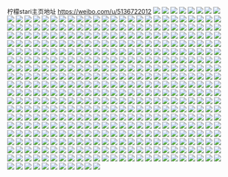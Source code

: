 柠檬stari主页地址 https://weibo.com/u/5136722012 
![](https://wx4.sinaimg.cn/mw2000/005BDa32gy1h86pvg2y46j30w71927f3.jpg) 
![](https://wx4.sinaimg.cn/mw2000/005BDa32gy1h86pvhajibj31j62y5e81.jpg) 
![](https://wx4.sinaimg.cn/mw2000/005BDa32gy1h86pvi6ilpj30wi1opnax.jpg) 
![](https://wx4.sinaimg.cn/mw2000/005BDa32gy1h861upf6bnj31wj2lf1ky.jpg) 
![](https://wx4.sinaimg.cn/mw2000/005BDa32gy1h861urcnv6j329a30ex6p.jpg) 
![](https://wx4.sinaimg.cn/mw2000/005BDa32gy1h861uioraqj32722xfx6p.jpg) 
![](https://wx4.sinaimg.cn/mw2000/005BDa32gy1h861ukk0iej32742xiqv5.jpg) 
![](https://wx4.sinaimg.cn/mw2000/005BDa32gy1h84ewoffzgj32c0340npe.jpg) 
![](https://wx4.sinaimg.cn/mw2000/005BDa32gy1h84ewdnoi2j32c035oe85.jpg) 
![](https://wx4.sinaimg.cn/mw2000/005BDa32gy1h84ewjei9ej32c035rqv9.jpg) 
![](https://wx4.sinaimg.cn/mw2000/005BDa32ly1h7xq49hhulj30tu1h548m.jpg) 
![](https://wx4.sinaimg.cn/mw2000/005BDa32ly1h7xq63037uj30wi1l9qeo.jpg) 
![](https://wx4.sinaimg.cn/mw2000/005BDa32ly1h7xq48vukuj30v51j3k4s.jpg) 
![](https://wx4.sinaimg.cn/mw2000/005BDa32ly1h7qjxru0kfj32c0340u0z.jpg) 
![](https://wx4.sinaimg.cn/mw2000/005BDa32ly1h7qjxnlut4j32c0340e84.jpg) 
![](https://wx4.sinaimg.cn/mw2000/005BDa32ly1h7qjxsh5flj30s7187anj.jpg) 
![](https://wx4.sinaimg.cn/mw2000/005BDa32ly1h7qjxvhta1j325i25ib2a.jpg) 
![](https://wx4.sinaimg.cn/mw2000/005BDa32ly1h602jsgqpvj30rv14s0xy.jpg) 
![](https://wx4.sinaimg.cn/mw2000/005BDa32ly1h602gg5sbxj327q2ychdv.jpg) 
![](https://wx4.sinaimg.cn/mw2000/005BDa32ly1h602grkk4fj32c03401ah.jpg) 
![](https://wx4.sinaimg.cn/mw2000/005BDa32ly1h602hvs9ghj31dm0zkn5s.jpg) 
![](https://wx4.sinaimg.cn/mw2000/005BDa32gy1h4o6j0h6anj30u0112qii.jpg) 
![](https://wx4.sinaimg.cn/mw2000/005BDa32gy1h4o6k5e6jfj31lf23j7wi.jpg) 
![](https://wx4.sinaimg.cn/mw2000/005BDa32gy1h4o6j1en9vj30u4146qd5.jpg) 
![](https://wx4.sinaimg.cn/mw2000/005BDa32gy1h4o6j2mnduj30u0140wvi.jpg) 
![](https://wx4.sinaimg.cn/mw2000/005BDa32ly1h4kopl10ouj30wh1ihqdu.jpg) 
![](https://wx4.sinaimg.cn/mw2000/005BDa32ly1h4kopm8bqej30wh1ligv5.jpg) 
![](https://wx4.sinaimg.cn/mw2000/005BDa32gy1h3uue0wcnsj30wh1llnmn.jpg) 
![](https://wx4.sinaimg.cn/mw2000/005BDa32gy1h3uudyot5rj30wh1l77wh.jpg) 
![](https://wx4.sinaimg.cn/mw2000/005BDa32gy1h3uue3b65jj30wh176dvb.jpg) 
![](https://wx4.sinaimg.cn/mw2000/005BDa32gy1h3uuduatgbj30wi14d169.jpg) 
![](https://wx4.sinaimg.cn/mw2000/005BDa32ly1h3pf5kidxqj30q21addoz.jpg) 
![](https://wx4.sinaimg.cn/mw2000/005BDa32ly1h3pf5orru9j30tc1fxal4.jpg) 
![](https://wx4.sinaimg.cn/mw2000/005BDa32ly1h3pf5upv0rj30wi178ang.jpg) 
![](https://wx4.sinaimg.cn/mw2000/005BDa32ly1h3pf5zwptaj30wi178k4o.jpg) 
![](https://wx4.sinaimg.cn/mw2000/005BDa32ly1h3pfnbl7l3j32c0340e83.jpg) 
![](https://wx4.sinaimg.cn/mw2000/005BDa32ly1h3pfntigivj30wi1ycauc.jpg) 
![](https://wx4.sinaimg.cn/mw2000/005BDa32ly1h3odfk5tngj30v71j57hg.jpg) 
![](https://wx4.sinaimg.cn/mw2000/005BDa32ly1h3odg3smq7j30wi1ycu0x.jpg) 
![](https://wx4.sinaimg.cn/mw2000/005BDa32ly1h3odg5p9cej30wh1kxamf.jpg) 
![](https://wx4.sinaimg.cn/mw2000/005BDa32ly1h3odfbah1jj30wi10ttg5.jpg) 
![](https://wx4.sinaimg.cn/mw2000/005BDa32ly1h3odg7k0f4j30wi1ycqew.jpg) 
![](https://wx4.sinaimg.cn/mw2000/005BDa32ly1h3odgae7faj30wh16ptk3.jpg) 
![](https://wx4.sinaimg.cn/mw2000/005BDa32ly1h35uc9g9d7j32802yo7wj.jpg) 
![](https://wx4.sinaimg.cn/mw2000/005BDa32ly1h35ucglnjlj30wh1ljk59.jpg) 
![](https://wx4.sinaimg.cn/mw2000/005BDa32ly1h35uci4wuzj30v81k57fx.jpg) 
![](https://wx4.sinaimg.cn/mw2000/005BDa32ly1h35ud65wsxj30u0140aqv.jpg) 
![](https://wx4.sinaimg.cn/mw2000/005BDa32ly1h35uddvhr3j32c0340x6r.jpg) 
![](https://wx4.sinaimg.cn/mw2000/005BDa32ly1h35ucf9fj5j31yu2yox6q.jpg) 
![](https://wx4.sinaimg.cn/mw2000/005BDa32gy1h2rxmo28fvj30wh17c120.jpg) 
![](https://wx4.sinaimg.cn/mw2000/005BDa32gy1h2rxmrxascj30wi16y48o.jpg) 
![](https://wx4.sinaimg.cn/mw2000/005BDa32gy1h2rxmy2i0xj30wh1lcqcw.jpg) 
![](https://wx4.sinaimg.cn/mw2000/005BDa32gy1h2rxn5xsefj30wi1fwn5d.jpg) 
![](https://wx4.sinaimg.cn/mw2000/005BDa32gy1h2rxmk3eu2j30wf1lrk02.jpg) 
![](https://wx4.sinaimg.cn/mw2000/005BDa32gy1h2rxnjt2x8j32c0340x6q.jpg) 
![](https://wx4.sinaimg.cn/mw2000/005BDa32gy1h1z1qly0vcj32c0340hdx.jpg) 
![](https://wx4.sinaimg.cn/mw2000/005BDa32gy1h1z1s9tlt6j327h2xzu0y.jpg) 
![](https://wx4.sinaimg.cn/mw2000/005BDa32gy1h1z1qoqbtlj32c03407wl.jpg) 
![](https://wx4.sinaimg.cn/mw2000/005BDa32gy1h1z1qqq6jmj32c0340b2c.jpg) 
![](https://wx4.sinaimg.cn/mw2000/005BDa32gy1h1z1qstepgj32c0340qv7.jpg) 
![](https://wx4.sinaimg.cn/mw2000/005BDa32gy1h1z1qisdj6j326x2zi4qr.jpg) 
![](https://wx4.sinaimg.cn/mw2000/005BDa32ly1h1ta5ve4woj32ad35snpe.jpg) 
![](https://wx4.sinaimg.cn/mw2000/005BDa32ly1h1ta5naewqj32c03994qq.jpg) 
![](https://wx4.sinaimg.cn/mw2000/005BDa32ly1h1ta62s6poj32c03404qt.jpg) 
![](https://wx4.sinaimg.cn/mw2000/005BDa32ly1h1ta689jufj32c03407wi.jpg) 
![](https://wx4.sinaimg.cn/mw2000/005BDa32ly1h1ta6a3bqkj32c0340npd.jpg) 
![](https://wx4.sinaimg.cn/mw2000/005BDa32ly1h1ta6gtcbnj32ai36n7wi.jpg) 
![](https://wx4.sinaimg.cn/mw2000/005BDa32gy1h11k72ewk1j30wh19ygtd.jpg) 
![](https://wx4.sinaimg.cn/mw2000/005BDa32gy1h11k73mvelj30wh17lh0v.jpg) 
![](https://wx4.sinaimg.cn/mw2000/005BDa32gy1h0wr0567myj32c03401kz.jpg) 
![](https://wx4.sinaimg.cn/mw2000/005BDa32gy1h0wr01xm60j32c0340kjn.jpg) 
![](https://wx4.sinaimg.cn/mw2000/005BDa32gy1h0wqzpuigcj32c03407wk.jpg) 
![](https://wx4.sinaimg.cn/mw2000/005BDa32gy1h0wqznp3h4j325r2y7npe.jpg) 
![](https://wx4.sinaimg.cn/mw2000/005BDa32gy1h0wqzzhm4pj32c03401l1.jpg) 
![](https://wx4.sinaimg.cn/mw2000/005BDa32gy1h0wqzx87szj31zh2yyhdv.jpg) 
![](https://wx4.sinaimg.cn/mw2000/005BDa32gy1h0wqzus7vnj32c03401l0.jpg) 
![](https://wx4.sinaimg.cn/mw2000/005BDa32gy1h0wr0svnd7j325a2v2npf.jpg) 
![](https://wx4.sinaimg.cn/mw2000/005BDa32gy1h0nub1kmumj30wh0hpjva.jpg) 
![](https://wx4.sinaimg.cn/mw2000/005BDa32gy1h0nuavoga9j327y2ymb2b.jpg) 
![](https://wx4.sinaimg.cn/mw2000/005BDa32gy1h0nuax8aipj32c03407wj.jpg) 
![](https://wx4.sinaimg.cn/mw2000/005BDa32gy1h0nuayxcu3j32c0340b2a.jpg) 
![](https://wx4.sinaimg.cn/mw2000/005BDa32gy1h0gmvovfr9j31sc2ds1ky.jpg) 
![](https://wx4.sinaimg.cn/mw2000/005BDa32gy1h0gmvsx68uj31xp2c04qq.jpg) 
![](https://wx4.sinaimg.cn/mw2000/005BDa32gy1h0gmwcorsjj32c0340u0y.jpg) 
![](https://wx4.sinaimg.cn/mw2000/005BDa32gy1h0fft52trsj32c0340u0z.jpg) 
![](https://wx4.sinaimg.cn/mw2000/005BDa32gy1h0fft8zzjvj32c0340kjp.jpg) 
![](https://wx4.sinaimg.cn/mw2000/005BDa32gy1h0fftbn13gj322k2re4qs.jpg) 
![](https://wx4.sinaimg.cn/mw2000/005BDa32ly1h09f5txa2pj31j62ps4qq.jpg) 
![](https://wx4.sinaimg.cn/mw2000/005BDa32ly1h09f5q1pbrj32c0340u0x.jpg) 
![](https://wx4.sinaimg.cn/mw2000/005BDa32ly1h09f5mr8muj31wy2ey7wi.jpg) 
![](https://wx4.sinaimg.cn/mw2000/005BDa32ly1h09f5rrwpoj32c0340u0x.jpg) 
![](https://wx4.sinaimg.cn/mw2000/005BDa32gy1gzugm6i8rbj32ax340b2a.jpg) 
![](https://wx4.sinaimg.cn/mw2000/005BDa32gy1gzugm8x3aaj32c0340kjn.jpg) 
![](https://wx4.sinaimg.cn/mw2000/005BDa32gy1gzugman5afj32c0340hdu.jpg) 
![](https://wx4.sinaimg.cn/mw2000/005BDa32gy1gzr2kcxe52j31j62ps1ky.jpg) 
![](https://wx4.sinaimg.cn/mw2000/005BDa32gy1gzr2l6w1xij31j623nnk3.jpg) 
![](https://wx4.sinaimg.cn/mw2000/005BDa32gy1gzr2k8y1i5j31hk2pob29.jpg) 
![](https://wx4.sinaimg.cn/mw2000/005BDa32gy1gzr2k8724zj30v41kr4cw.jpg) 
![](https://wx4.sinaimg.cn/mw2000/005BDa32gy1gzr2kallkwj30wi1l8qkn.jpg) 
![](https://wx4.sinaimg.cn/mw2000/005BDa32gy1gzr2kbulpqj30wi1yctpz.jpg) 
![](https://wx4.sinaimg.cn/mw2000/005BDa32gy1gzgj0f3a77j32c0340x6p.jpg) 
![](https://wx4.sinaimg.cn/mw2000/005BDa32gy1gzgj0j8vkhj32c0340kjm.jpg) 
![](https://wx4.sinaimg.cn/mw2000/005BDa32gy1gzgj0csg73j30wi1l4tje.jpg) 
![](https://wx4.sinaimg.cn/mw2000/005BDa32gy1gzgj0k3hefj30wi1l8dqm.jpg) 
![](https://wx4.sinaimg.cn/mw2000/005BDa32gy1gzgj0mlloxj32c02tub2a.jpg) 
![](https://wx4.sinaimg.cn/mw2000/005BDa32gy1gzgj0o7cn5j31hu2ps7wh.jpg) 
![](https://wx4.sinaimg.cn/mw2000/005BDa32gy1gzgj0r3stcj32c03404qq.jpg) 
![](https://wx4.sinaimg.cn/mw2000/005BDa32gy1gzgj35lz3ej32802yo7wi.jpg) 
![](https://wx4.sinaimg.cn/mw2000/005BDa32gy1gzgj10h4c2j32c03401ky.jpg) 
![](https://wx4.sinaimg.cn/mw2000/005BDa32gy1gzgj0ybjknj32c03401ky.jpg) 
![](https://wx4.sinaimg.cn/mw2000/005BDa32ly1gysgy8u4k7j32802yox6q.jpg) 
![](https://wx4.sinaimg.cn/mw2000/005BDa32ly1gysgy1u0f8j32c0340qv6.jpg) 
![](https://wx4.sinaimg.cn/mw2000/005BDa32ly1gysgy4wrv1j327i2y6b2a.jpg) 
![](https://wx4.sinaimg.cn/mw2000/005BDa32ly1gysgy5xt07j310z1c07j1.jpg) 
![](https://wx4.sinaimg.cn/mw2000/005BDa32ly1gysgybs9ghj32c03407wk.jpg) 
![](https://wx4.sinaimg.cn/mw2000/005BDa32ly1gysgye37jqj32c03401ky.jpg) 
![](https://wx4.sinaimg.cn/mw2000/005BDa32gy1gx9snglb81j32c03407wk.jpg) 
![](https://wx4.sinaimg.cn/mw2000/005BDa32gy1gx9snk3p6zj32c0340kjm.jpg) 
![](https://wx4.sinaimg.cn/mw2000/005BDa32gy1gx9sne1lr7j327p33d4qq.jpg) 
![](https://wx4.sinaimg.cn/mw2000/005BDa32gy1gx9snctby0j323v2t5kjm.jpg) 
![](https://wx4.sinaimg.cn/mw2000/005BDa32gy1gx9snbfzcqj32c0340hdv.jpg) 
![](https://wx4.sinaimg.cn/mw2000/005BDa32gy1gx9sn9qhn2j32c0340kjn.jpg) 
![](https://wx4.sinaimg.cn/mw2000/005BDa32gy1gx4gxjgerfj30u01sxn8f.jpg) 
![](https://wx4.sinaimg.cn/mw2000/005BDa32gy1gx4gxj2loij30u017oqbf.jpg) 
![](https://wx4.sinaimg.cn/mw2000/005BDa32gy1gx4gxjw3pvj31aq0u00yw.jpg) 
![](https://wx4.sinaimg.cn/mw2000/005BDa32gy1gx4gxka46gj30wh0s0aev.jpg) 
![](https://wx4.sinaimg.cn/mw2000/005BDa32gy1gx4gxkp78zj30u0140gyb.jpg) 
![](https://wx4.sinaimg.cn/mw2000/005BDa32gy1gx4gxl4lsij30u0140qdg.jpg) 
![](https://wx4.sinaimg.cn/mw2000/005BDa32gy1gx4gxli7ydj30u0140qdn.jpg) 
![](https://wx4.sinaimg.cn/mw2000/005BDa32gy1gx4gxlx484j30u0140tjv.jpg) 
![](https://wx4.sinaimg.cn/mw2000/005BDa32gy1gx4gxmhm6oj30u0140k3k.jpg) 
![](https://wx4.sinaimg.cn/mw2000/005BDa32gy1gx4gym04atj333y1zvkjl.jpg) 
![](https://wx4.sinaimg.cn/mw2000/005BDa32gy1gww3aymj0dj322y2ry7wi.jpg) 
![](https://wx4.sinaimg.cn/mw2000/005BDa32gy1gww3aw2ycdj328d2z57wj.jpg) 
![](https://wx4.sinaimg.cn/mw2000/005BDa32gy1gww3an1rffj32c0340kjm.jpg) 
![](https://wx4.sinaimg.cn/mw2000/005BDa32gy1gww3arequuj32182q5e82.jpg) 
![](https://wx4.sinaimg.cn/mw2000/005BDa32gy1gww3b3n34ij32c03404qs.jpg) 
![](https://wx4.sinaimg.cn/mw2000/005BDa32gy1gww3b62wcrj31s92ejb29.jpg) 
![](https://wx4.sinaimg.cn/mw2000/005BDa32gy1gwsfc3j845j32c0340b2c.jpg) 
![](https://wx4.sinaimg.cn/mw2000/005BDa32gy1gwsfc69mvvj32c0340u10.jpg) 
![](https://wx4.sinaimg.cn/mw2000/005BDa32gy1gwsfc9r3k3j32802yonpf.jpg) 
![](https://wx4.sinaimg.cn/mw2000/005BDa32gy1gwsfd02wfxj32c0340hdw.jpg) 
![](https://wx4.sinaimg.cn/mw2000/005BDa32gy1gwrlb89qscj32802j1b2a.jpg) 
![](https://wx4.sinaimg.cn/mw2000/005BDa32gy1gwrlb5jgddj328i2w0qv5.jpg) 
![](https://wx4.sinaimg.cn/mw2000/005BDa32gy1gwrlbealu7j32c02l0hdt.jpg) 
![](https://wx4.sinaimg.cn/mw2000/005BDa32gy1gwrlbt6mkcj32c0340x6r.jpg) 
![](https://wx4.sinaimg.cn/mw2000/005BDa32gy1gwrlbhilrfj32c0340x6p.jpg) 
![](https://wx4.sinaimg.cn/mw2000/005BDa32gy1gwrlbk487zj329t30o4qt.jpg) 
![](https://wx4.sinaimg.cn/mw2000/005BDa32gy1gwrlboenqsj32c03407wk.jpg) 
![](https://wx4.sinaimg.cn/mw2000/005BDa32gy1gwrlbb9j6tj30wi1yc7wh.jpg) 
![](https://wx4.sinaimg.cn/mw2000/005BDa32gy1gwrlbqzw4lj32c03401l0.jpg) 
![](https://wx4.sinaimg.cn/mw2000/005BDa32ly1gwltlynskqj32c0340qv6.jpg) 
![](https://wx4.sinaimg.cn/mw2000/005BDa32ly1gwltm8g4unj32c0340qv6.jpg) 
![](https://wx4.sinaimg.cn/mw2000/005BDa32ly1gwltmg3kzdj30ty1swgv4.jpg) 
![](https://wx4.sinaimg.cn/mw2000/005BDa32ly1gwltm2o7ukj32c03401kz.jpg) 
![](https://wx4.sinaimg.cn/mw2000/005BDa32ly1gwltm5x8zfj32c0340b2a.jpg) 
![](https://wx4.sinaimg.cn/mw2000/005BDa32ly1gwltme64m8j32802yohdu.jpg) 
![](https://wx4.sinaimg.cn/mw2000/005BDa32ly1gwltmfg6djj30t916zthi.jpg) 
![](https://wx4.sinaimg.cn/mw2000/005BDa32ly1gwltoej6yej32c0365b2c.jpg) 
![](https://wx4.sinaimg.cn/mw2000/005BDa32ly1gwlto8k0owj32c0340qv8.jpg) 
![](https://wx4.sinaimg.cn/mw2000/005BDa32gy1gwiff7od4zj32c0340x6r.jpg) 
![](https://wx4.sinaimg.cn/mw2000/005BDa32gy1gwiff96bqnj31vp21qqv5.jpg) 
![](https://wx4.sinaimg.cn/mw2000/005BDa32gy1gwiffamqj6j3293305b2a.jpg) 
![](https://wx4.sinaimg.cn/mw2000/005BDa32gy1gwiffe257tj32c0340u0z.jpg) 
![](https://wx4.sinaimg.cn/mw2000/005BDa32gy1gwiffhg9cgj32c0340u0y.jpg) 
![](https://wx4.sinaimg.cn/mw2000/005BDa32gy1gwiff32k74j32802yo1kz.jpg) 
![](https://wx4.sinaimg.cn/mw2000/005BDa32gy1gwhdaqp3eqj30tu13udqo.jpg) 
![](https://wx4.sinaimg.cn/mw2000/005BDa32gy1gwhdaq41kqj32c03404qr.jpg) 
![](https://wx4.sinaimg.cn/mw2000/005BDa32gy1gwhdaszpgxj324w2ujkjm.jpg) 
![](https://wx4.sinaimg.cn/mw2000/005BDa32gy1gwhdalvzoyj32c0340hdv.jpg) 
![](https://wx4.sinaimg.cn/mw2000/005BDa32gy1gwhdax8b3zj32c0340hdv.jpg) 
![](https://wx4.sinaimg.cn/mw2000/005BDa32gy1gwhdaz130tj32c0340x6p.jpg) 
![](https://wx4.sinaimg.cn/mw2000/005BDa32gy1gwhdb1uzppj32802yo4qq.jpg) 
![](https://wx4.sinaimg.cn/mw2000/005BDa32gy1gwhdb4oysqj32c0340npe.jpg) 
![](https://wx4.sinaimg.cn/mw2000/005BDa32gy1gwhdb9l6rlj32c0340u0y.jpg) 
![](https://wx4.sinaimg.cn/mw2000/005BDa32gy1gvzv7921w4j30wi0i47ax.jpg) 
![](https://wx4.sinaimg.cn/mw2000/005BDa32gy1gvzv7lfe68j331e3doqv8.jpg) 
![](https://wx4.sinaimg.cn/mw2000/005BDa32gy1gvzv7g5kyej32c0340npe.jpg) 
![](https://wx4.sinaimg.cn/mw2000/005BDa32gy1gvzv79j5agj31gp162tvs.jpg) 
![](https://wx4.sinaimg.cn/mw2000/005BDa32gy1gvzv7bfkkcj32a7340kjm.jpg) 
![](https://wx4.sinaimg.cn/mw2000/005BDa32gy1gvzv7e2p1bj32c0391u0y.jpg) 
![](https://wx4.sinaimg.cn/mw2000/005BDa32gy1gvu1p1osp1j32802yonpe.jpg) 
![](https://wx4.sinaimg.cn/mw2000/005BDa32gy1gvu1p8udu7j32802yokjm.jpg) 
![](https://wx4.sinaimg.cn/mw2000/005BDa32gy1gvu1p4yjanj327g2xy7wi.jpg) 
![](https://wx4.sinaimg.cn/mw2000/005BDa32gy1gvu1pdvt6aj31sc2dshdt.jpg) 
![](https://wx4.sinaimg.cn/mw2000/005BDa32gy1gvbigfq8zqj62c03401kz02.jpg) 
![](https://wx4.sinaimg.cn/mw2000/005BDa32gy1gvbigikej1j62c0340u0z02.jpg) 
![](https://wx4.sinaimg.cn/mw2000/005BDa32gy1gvbigdgifdj62c0340b2902.jpg) 
![](https://wx4.sinaimg.cn/mw2000/005BDa32gy1gvbigki0jtj628g30dhdu02.jpg) 
![](https://wx4.sinaimg.cn/mw2000/005BDa32gy1gu6nxbgjgkj62c0340hdv02.jpg) 
![](https://wx4.sinaimg.cn/mw2000/005BDa32gy1gu6nx41hhjj62c0340kjn02.jpg) 
![](https://wx4.sinaimg.cn/mw2000/005BDa32gy1gu6nx6peejj62c03404qq02.jpg) 
![](https://wx4.sinaimg.cn/mw2000/005BDa32gy1gu6nxg004kj62c0340b2a02.jpg) 
![](https://wx4.sinaimg.cn/mw2000/005BDa32gy1gu6nx8rrzpj62c0340u0x02.jpg) 
![](https://wx4.sinaimg.cn/mw2000/005BDa32gy1gu6nx5e9oej622c2gbhdt02.jpg) 
![](https://wx4.sinaimg.cn/mw2000/005BDa32gy1gu6nx0lycrj62c03404qq02.jpg) 
![](https://wx4.sinaimg.cn/mw2000/005BDa32gy1gu6nxdfns4j62c03404qq02.jpg) 
![](https://wx4.sinaimg.cn/mw2000/005BDa32gy1gu6nxehfs0j62c0340qv502.jpg) 
![](https://wx4.sinaimg.cn/mw2000/005BDa32gy1gtizi63q7bj62802yox6q02.jpg) 
![](https://wx4.sinaimg.cn/mw2000/005BDa32gy1gtizi1sk37j63402c0e8302.jpg) 
![](https://wx4.sinaimg.cn/mw2000/005BDa32gy1gtizia9iysj63402c0x6q02.jpg) 
![](https://wx4.sinaimg.cn/mw2000/005BDa32gy1gtizigb3q4j60qu0mhk4j02.jpg) 
![](https://wx4.sinaimg.cn/mw2000/005BDa32gy1gtizj094nzj62802yob2a02.jpg) 
![](https://wx4.sinaimg.cn/mw2000/005BDa32gy1gtizi87gb3j62c0340kjn02.jpg) 
![](https://wx4.sinaimg.cn/mw2000/005BDa32gy1gtizj525vej62c03401kz02.jpg) 
![](https://wx4.sinaimg.cn/mw2000/005BDa32gy1gtizj1yd8hj6261340qv502.jpg) 
![](https://wx4.sinaimg.cn/mw2000/005BDa32gy1gt8hgmwgpkj32c0340qv7.jpg) 
![](https://wx4.sinaimg.cn/mw2000/005BDa32gy1gt8hgqptruj32c03404qs.jpg) 
![](https://wx4.sinaimg.cn/mw2000/005BDa32gy1gswwpmej7nj32c038dx6q.jpg) 
![](https://wx4.sinaimg.cn/mw2000/005BDa32gy1gswwpj94fkj32c0391b2b.jpg) 
![](https://wx4.sinaimg.cn/mw2000/005BDa32gy1gswwpo8h5jj32262sjhdt.jpg) 
![](https://wx4.sinaimg.cn/mw2000/005BDa32gy1gswwpr7nmyj32c036thdv.jpg) 
![](https://wx4.sinaimg.cn/mw2000/005BDa32gy1gswwptlrizj32c0340b2b.jpg) 
![](https://wx4.sinaimg.cn/mw2000/005BDa32gy1gswwpvih2bj32c0381npg.jpg) 
![](https://wx4.sinaimg.cn/mw2000/005BDa32gy1gspjphy3ihj32c0340u0y.jpg) 
![](https://wx4.sinaimg.cn/mw2000/005BDa32gy1gspjpk1rwvj32c0340e82.jpg) 
![](https://wx4.sinaimg.cn/mw2000/005BDa32gy1gspjpmpn7jj327o2y8x6q.jpg) 
![](https://wx4.sinaimg.cn/mw2000/005BDa32gy1gspjpp1mzaj326x2x8kjm.jpg) 
![](https://wx4.sinaimg.cn/mw2000/005BDa32gy1gspjpr87wzj32c03407wi.jpg) 
![](https://wx4.sinaimg.cn/mw2000/005BDa32gy1gspjpfm75mj32c0340qv8.jpg) 
![](https://wx4.sinaimg.cn/mw2000/005BDa32gy1gsdxkhqk1nj32c03401kz.jpg) 
![](https://wx4.sinaimg.cn/mw2000/005BDa32gy1gsdxk02vfmj32c036tx6t.jpg) 
![](https://wx4.sinaimg.cn/mw2000/005BDa32gy1gsdxk5l8elj31yt2i6qv5.jpg) 
![](https://wx4.sinaimg.cn/mw2000/005BDa32gy1gsdxkq34vij32c0371b2a.jpg) 
![](https://wx4.sinaimg.cn/mw2000/005BDa32gy1gsdxkspz8nj32c03407l6.jpg) 
![](https://wx4.sinaimg.cn/mw2000/005BDa32gy1gsdxjbrjbxj320d2vju0y.jpg) 
![](https://wx4.sinaimg.cn/mw2000/005BDa32gy1gsdxl47h0mj62c03404qs02.jpg) 
![](https://wx4.sinaimg.cn/mw2000/005BDa32gy1gsdxjl9hjyj32c036dx6r.jpg) 
![](https://wx4.sinaimg.cn/mw2000/005BDa32gy1gsdxlayts2j32c03407wi.jpg) 
![](https://wx4.sinaimg.cn/mw2000/005BDa32gy1gs85e3y07ej31hn1zk7wi.jpg) 
![](https://wx4.sinaimg.cn/mw2000/005BDa32gy1gs85e70aofj31hn1zke84.jpg) 
![](https://wx4.sinaimg.cn/mw2000/005BDa32gy1gs85e91sz7j31ij1zkx6t.jpg) 
![](https://wx4.sinaimg.cn/mw2000/005BDa32gy1gs85ebdqrlj62c0340e8402.jpg) 
![](https://wx4.sinaimg.cn/mw2000/005BDa32gy1gs85efpfeuj624e2srkjo02.jpg) 
![](https://wx4.sinaimg.cn/mw2000/005BDa32gy1gs85ee29nfj32802yox6s.jpg) 
![](https://wx4.sinaimg.cn/mw2000/005BDa32gy1gs85ehi9kvj321m2mt1l0.jpg) 
![](https://wx4.sinaimg.cn/mw2000/005BDa32gy1gs85ejmlu8j32762xkkjp.jpg) 
![](https://wx4.sinaimg.cn/mw2000/005BDa32gy1gs85q3bt4lj32802yo1l0.jpg) 
![](https://wx4.sinaimg.cn/mw2000/005BDa32gy1gs2vcf20wrj32802yonpe.jpg) 
![](https://wx4.sinaimg.cn/mw2000/005BDa32gy1gs2vcd7emkj32802yoqv6.jpg) 
![](https://wx4.sinaimg.cn/mw2000/005BDa32gy1gs2vch2p9nj32c0340x6r.jpg) 
![](https://wx4.sinaimg.cn/mw2000/005BDa32gy1gs2vdkpy6aj32c03404qr.jpg) 
![](https://wx4.sinaimg.cn/mw2000/005BDa32gy1gs2ve426hmj32802you16.jpg) 
![](https://wx4.sinaimg.cn/mw2000/005BDa32gy1gs2vdikpotj32c0340u0y.jpg) 
![](https://wx4.sinaimg.cn/mw2000/005BDa32gy1grvvdvdaa8j32c03404qu.jpg) 
![](https://wx4.sinaimg.cn/mw2000/005BDa32gy1grvve4cvajj32c0340b2d.jpg) 
![](https://wx4.sinaimg.cn/mw2000/005BDa32gy1grvve2pbu3j32802yo4qu.jpg) 
![](https://wx4.sinaimg.cn/mw2000/005BDa32gy1grvvdxilfwj32c0340qva.jpg) 
![](https://wx4.sinaimg.cn/mw2000/005BDa32gy1grvve6yajij31x42f94qs.jpg) 
![](https://wx4.sinaimg.cn/mw2000/005BDa32gy1grvvdzsy3xj32c0340qv9.jpg) 
![](https://wx4.sinaimg.cn/mw2000/005BDa32gy1grvve99nmij32c0340qv9.jpg) 
![](https://wx4.sinaimg.cn/mw2000/005BDa32gy1grvvdtevd8j32c03407ww.jpg) 
![](https://wx4.sinaimg.cn/mw2000/005BDa32gy1grvveb788qj32c0340kjp.jpg) 
![](https://wx4.sinaimg.cn/mw2000/005BDa32gy1gqh83q7ra8j326m2wuu0z.jpg) 
![](https://wx4.sinaimg.cn/mw2000/005BDa32gy1gqh83sn16nj30ty13ynpd.jpg) 
![](https://wx4.sinaimg.cn/mw2000/005BDa32gy1gq4bhflfcej321e2sxqth.jpg) 
![](https://wx4.sinaimg.cn/mw2000/005BDa32gy1gq4bhhnmcwj327i2y01kx.jpg) 
![](https://wx4.sinaimg.cn/mw2000/005BDa32gy1gq4bhjjvucj325s2vp1h2.jpg) 
![](https://wx4.sinaimg.cn/mw2000/005BDa32gy1gq4bhlek2ej32702xc1kx.jpg) 
![](https://wx4.sinaimg.cn/mw2000/005BDa32ly1gosqbn04yzj326l2ws1kz.jpg) 
![](https://wx4.sinaimg.cn/mw2000/005BDa32ly1gosqbrybn4j30u20s64bq.jpg) 
![](https://wx4.sinaimg.cn/mw2000/005BDa32ly1gosqbkw41qj32092ocqv5.jpg) 
![](https://wx4.sinaimg.cn/mw2000/005BDa32ly1gosqbvgpwqj32c0386e85.jpg) 
![](https://wx4.sinaimg.cn/mw2000/005BDa32ly1gosqbqjy4jj32bj2ob4qr.jpg) 
![](https://wx4.sinaimg.cn/mw2000/005BDa32ly1gosqby4v2fj32c0382hdw.jpg) 
![](https://wx4.sinaimg.cn/mw2000/005BDa32ly1gnw5i72llwj30u014016v.jpg) 
![](https://wx4.sinaimg.cn/mw2000/005BDa32ly1gnw5i69vchj30u0190dua.jpg) 
![](https://wx4.sinaimg.cn/mw2000/005BDa32ly1gnw5i5okl9j30ja0jwte3.jpg) 
![](https://wx4.sinaimg.cn/mw2000/005BDa32ly1gnw5i6o0rij30u00x87c6.jpg) 
![](https://wx4.sinaimg.cn/mw2000/005BDa32ly1gnw5i7c0f8j31400u0qco.jpg) 
![](https://wx4.sinaimg.cn/mw2000/005BDa32ly1gnw5i4a6vjj30u0140wnx.jpg) 
![](https://wx4.sinaimg.cn/mw2000/005BDa32ly1gnw5i4juz8j31400u0k2a.jpg) 
![](https://wx4.sinaimg.cn/mw2000/005BDa32ly1gnw5i5916ij31400u0dms.jpg) 
![](https://wx4.sinaimg.cn/mw2000/005BDa32ly1gnw5i4tf3gj30to14z7cf.jpg) 
![](https://wx4.sinaimg.cn/mw2000/005BDa32ly1gnqy1bco8lj31sc2dsu0y.jpg) 
![](https://wx4.sinaimg.cn/mw2000/005BDa32ly1gnqy1mfzhtj31sc2dsb2b.jpg) 
![](https://wx4.sinaimg.cn/mw2000/005BDa32ly1gnqy1e0v47j32c0340hdv.jpg) 
![](https://wx4.sinaimg.cn/mw2000/005BDa32ly1gnqy1fz7hqj32c0340x6q.jpg) 
![](https://wx4.sinaimg.cn/mw2000/005BDa32ly1gnqy1hp4ujj32c0340b2a.jpg) 
![](https://wx4.sinaimg.cn/mw2000/005BDa32ly1gnqy1jj80uj32c03401ky.jpg) 
![](https://wx4.sinaimg.cn/mw2000/005BDa32ly1gnqy386nzdj327h2xz4ge.jpg) 
![](https://wx4.sinaimg.cn/mw2000/005BDa32ly1gnqy3c8kwnj32c0340e84.jpg) 
![](https://wx4.sinaimg.cn/mw2000/005BDa32ly1gnqy3edtl1j326f2wlx6p.jpg) 
![](https://wx4.sinaimg.cn/mw2000/005BDa32ly1gkrbdztknbj31kw1kw4jj.jpg) 
![](https://wx4.sinaimg.cn/mw2000/005BDa32ly1gkrbe1e1bij31kw1kwaxv.jpg) 
![](https://wx4.sinaimg.cn/mw2000/005BDa32ly1gkrbe6nrt3j316o1kwaw6.jpg) 
![](https://wx4.sinaimg.cn/mw2000/005BDa32ly1gkrbe2li9hj31ln1p5qrs.jpg) 
![](https://wx4.sinaimg.cn/mw2000/005BDa32ly1gkrbdykpw3j31kw1mo4mw.jpg) 
![](https://wx4.sinaimg.cn/mw2000/005BDa32ly1gkrbe5b0b3j32c0340b2a.jpg) 
![](https://wx4.sinaimg.cn/mw2000/005BDa32ly1gkd3c874nqj33402c0e81.jpg) 
![](https://wx4.sinaimg.cn/mw2000/005BDa32ly1gkd3c5b4jmj31kw1kwnas.jpg) 
![](https://wx4.sinaimg.cn/mw2000/005BDa32ly1gkd3ca87f2j31kw1kwtzc.jpg) 
![](https://wx4.sinaimg.cn/mw2000/005BDa32ly1gkd3cc8apcj32yo2yoqv6.jpg) 
![](https://wx4.sinaimg.cn/mw2000/005BDa32ly1gkd3c7b68ej316o1kw1ej.jpg) 
![](https://wx4.sinaimg.cn/mw2000/005BDa32ly1gkd3c6mfd1j316o1kwawi.jpg) 
![](https://wx4.sinaimg.cn/mw2000/005BDa32ly1gkd3cczyltj316o1kwgze.jpg) 
![](https://wx4.sinaimg.cn/mw2000/005BDa32ly1gkd3cf1769j33402c0e82.jpg) 
![](https://wx4.sinaimg.cn/mw2000/005BDa32ly1gkd3cdpvpyj316o1kwnm0.jpg) 
![](https://wx4.sinaimg.cn/mw2000/005BDa32ly1gk2o0hyeoej315r1hh7hn.jpg) 
![](https://wx4.sinaimg.cn/mw2000/005BDa32ly1gk2o0hmjzcj314k1i84bt.jpg) 
![](https://wx4.sinaimg.cn/mw2000/005BDa32ly1gk2o0ivasvj31601g8tqr.jpg) 
![](https://wx4.sinaimg.cn/mw2000/005BDa32ly1gk2o0ja5wqj314z1gvqf4.jpg) 
![](https://wx4.sinaimg.cn/mw2000/005BDa32ly1gk2o0hc07wj30z2183n43.jpg) 
![](https://wx4.sinaimg.cn/mw2000/005BDa32ly1gk2o0giw58j31jq16nx1h.jpg) 
![](https://wx4.sinaimg.cn/mw2000/005BDa32ly1gk2o0ubxp3j34mo3344qw.jpg) 
![](https://wx4.sinaimg.cn/mw2000/005BDa32ly1gk2o0h3c5nj32dd1i7kfm.jpg) 
![](https://wx4.sinaimg.cn/mw2000/005BDa32ly1gk2o0gs3xyj323s1fa7os.jpg) 
![](https://wx4.sinaimg.cn/mw2000/005BDa32ly1gjv07eybhnj32c03407wj.jpg) 
![](https://wx4.sinaimg.cn/mw2000/005BDa32ly1gjv0774kc6j32c0340kjn.jpg) 
![](https://wx4.sinaimg.cn/mw2000/005BDa32ly1gjv071zp2jj31sc2dshdu.jpg) 
![](https://wx4.sinaimg.cn/mw2000/005BDa32ly1gjv07aabujj31sc2dsqv5.jpg) 
![](https://wx4.sinaimg.cn/mw2000/005BDa32ly1gjmv3end25j32682wa4qp.jpg) 
![](https://wx4.sinaimg.cn/mw2000/005BDa32ly1gjmv3cw157j32632w4b2a.jpg) 
![](https://wx4.sinaimg.cn/mw2000/005BDa32ly1gjmv3glmlbj324h2u1u0x.jpg) 
![](https://wx4.sinaimg.cn/mw2000/005BDa32ly1gjfl39t9rtj30u00u00wh.jpg) 
![](https://wx4.sinaimg.cn/mw2000/005BDa32ly1gjfl3abi9nj30ty0yi780.jpg) 
![](https://wx4.sinaimg.cn/mw2000/005BDa32ly1gjfl3ak7rjj30ty0y8q5t.jpg) 
![](https://wx4.sinaimg.cn/mw2000/005BDa32ly1gjfl49x7uoj328p2ik17x.jpg) 
![](https://wx4.sinaimg.cn/mw2000/005BDa32ly1gjbyjgsq3tj32c035akjo.jpg) 
![](https://wx4.sinaimg.cn/mw2000/005BDa32ly1gjbykvufcsj3280300hdu.jpg) 
![](https://wx4.sinaimg.cn/mw2000/005BDa32ly1gjbyn30uyoj32c0340e84.jpg) 
![](https://wx4.sinaimg.cn/mw2000/005BDa32ly1gjbykf4vu9j32c035e1l1.jpg) 
![](https://wx4.sinaimg.cn/mw2000/005BDa32ly1gjbyl7xontj31cy1s6qv5.jpg) 
![](https://wx4.sinaimg.cn/mw2000/005BDa32ly1gjbyni1hx9j32c0340qv6.jpg) 
![](https://wx4.sinaimg.cn/mw2000/005BDa32ly1gjbynlpio8j31770wbamt.jpg) 
![](https://wx4.sinaimg.cn/mw2000/005BDa32ly1gjbyo18x4rj32c02c0qv7.jpg) 
![](https://wx4.sinaimg.cn/mw2000/005BDa32ly1gjbyoao49dj327z2ynkjl.jpg) 
![](https://wx4.sinaimg.cn/mw2000/005BDa32ly1gjaadsam1xj32c0340b2b.jpg) 
![](https://wx4.sinaimg.cn/mw2000/005BDa32ly1gjaadvdsfhj31ni2faqv5.jpg) 
![](https://wx4.sinaimg.cn/mw2000/005BDa32ly1gjaadznrw8j329p340b2a.jpg) 
![](https://wx4.sinaimg.cn/mw2000/005BDa32ly1gjaafhlx8aj32c0340x6p.jpg) 
![](https://wx4.sinaimg.cn/mw2000/005BDa32ly1gjaaezndvjj33402c0b2a.jpg) 
![](https://wx4.sinaimg.cn/mw2000/005BDa32ly1gjaae3q06jj316d1c07fl.jpg) 
![](https://wx4.sinaimg.cn/mw2000/005BDa32ly1gjaae29zhxj31sc2dsb29.jpg) 
![](https://wx4.sinaimg.cn/mw2000/005BDa32ly1gjaadmbtvdj3296309qv6.jpg) 
![](https://wx4.sinaimg.cn/mw2000/005BDa32ly1gjaagknh6bj328g2zawrn.jpg) 
![](https://wx4.sinaimg.cn/mw2000/005BDa32ly1gi4gss5d4fj329l30shdw.jpg) 
![](https://wx4.sinaimg.cn/mw2000/005BDa32ly1gi4gsp7f3sj3285340e84.jpg) 
![](https://wx4.sinaimg.cn/mw2000/005BDa32ly1gi4gsvq89qj329g30mqv8.jpg) 
![](https://wx4.sinaimg.cn/mw2000/005BDa32ly1gi4gszkaxmj323w2t6b2b.jpg) 
![](https://wx4.sinaimg.cn/mw2000/005BDa32ly1gi4gsjacu5j316o1kwngx.jpg) 
![](https://wx4.sinaimg.cn/mw2000/005BDa32ly1gi4gslvb5ij32c0340qv6.jpg) 
![](https://wx4.sinaimg.cn/mw2000/005BDa32ly1ghw6eurrh0j30u01407dh.jpg) 
![](https://wx4.sinaimg.cn/mw2000/005BDa32ly1ghw6etxhfmj316o1kw19u.jpg) 
![](https://wx4.sinaimg.cn/mw2000/005BDa32ly1ghw6eto65rj316o1kwanu.jpg) 
![](https://wx4.sinaimg.cn/mw2000/005BDa32ly1ghw6euaoi5j316o1kwnce.jpg) 
![](https://wx4.sinaimg.cn/mw2000/005BDa32ly1ghw6eujnj9j316o1kwh0a.jpg) 
![](https://wx4.sinaimg.cn/mw2000/005BDa32ly1ghw6ev3dizj316o1kwqhz.jpg) 
![](https://wx4.sinaimg.cn/mw2000/005BDa32ly1ggltuzuwb5j31yw2mjqv6.jpg) 
![](https://wx4.sinaimg.cn/mw2000/005BDa32ly1ggltv3bhv7j31wl2jfkjm.jpg) 
![](https://wx4.sinaimg.cn/mw2000/005BDa32ly1ggltv9pvdsj323t2t34qr.jpg) 
![](https://wx4.sinaimg.cn/mw2000/005BDa32ly1ggltvdgoguj325y30ge81.jpg) 
![](https://wx4.sinaimg.cn/mw2000/005BDa32ly1ggltuuus8yj32382sbx6p.jpg) 
![](https://wx4.sinaimg.cn/mw2000/005BDa32ly1ggltvi7pczj323s2t27wi.jpg) 
![](https://wx4.sinaimg.cn/mw2000/005BDa32ly1ggltwe1indj326s2x2e82.jpg) 
![](https://wx4.sinaimg.cn/mw2000/005BDa32ly1ggltvr6shqj32c0340hdt.jpg) 
![](https://wx4.sinaimg.cn/mw2000/005BDa32ly1ggltvvp6kej33402c0qv5.jpg) 
![](https://wx4.sinaimg.cn/mw2000/005BDa32ly1gghdm9lfiij30u015bgvg.jpg) 
![](https://wx4.sinaimg.cn/mw2000/005BDa32ly1gghdm9474aj30u012pgua.jpg) 
![](https://wx4.sinaimg.cn/mw2000/005BDa32ly1gghdm8qm1aj30u012yaiq.jpg) 
![](https://wx4.sinaimg.cn/mw2000/005BDa32ly1gghdm7lwp9j30u013htmo.jpg) 
![](https://wx4.sinaimg.cn/mw2000/005BDa32ly1gghdmb1ru3j30u0152tly.jpg) 
![](https://wx4.sinaimg.cn/mw2000/005BDa32ly1gghdmabkppj30u013atmk.jpg) 
![](https://wx4.sinaimg.cn/mw2000/005BDa32ly1gghdmc8g9yj30u014rtio.jpg) 
![](https://wx4.sinaimg.cn/mw2000/005BDa32ly1gghdmbob4gj30u014048w.jpg) 
![](https://wx4.sinaimg.cn/mw2000/005BDa32ly1gghdm82tkpj30u015ngzh.jpg) 
![](https://wx4.sinaimg.cn/mw2000/005BDa32ly1g8m4gu7a69j30ss0yuk0x.jpg) 
![](https://wx4.sinaimg.cn/mw2000/005BDa32ly1g8m4gvxecbj30yi1a07l2.jpg) 
![](https://wx4.sinaimg.cn/mw2000/005BDa32ly1g8m4gv1tiij30yi14caoq.jpg) 
![](https://wx4.sinaimg.cn/mw2000/005BDa32ly1g8m4guoxb9j30tf0zw4av.jpg) 
![](https://wx4.sinaimg.cn/mw2000/005BDa32ly1g8m4gvh6m7j30y61bewt6.jpg) 
![](https://wx4.sinaimg.cn/mw2000/005BDa32ly1g8m4gtx7aoj30yi1a0dx0.jpg) 
![](https://wx4.sinaimg.cn/mw2000/005BDa32ly1g8m4gwhvuwj30yi1a0nf1.jpg) 
![](https://wx4.sinaimg.cn/mw2000/005BDa32ly1g8m4gxsyoqj30yi1a0qka.jpg) 
![](https://wx4.sinaimg.cn/mw2000/005BDa32ly1g8m4gwx6xej30yi13v7ky.jpg) 
![](https://wx4.sinaimg.cn/mw2000/005BDa32ly1g6sbumuh86j30u0140wmi.jpg) 
![](https://wx4.sinaimg.cn/mw2000/005BDa32ly1g6sbung9suj30u01417cb.jpg) 
![](https://wx4.sinaimg.cn/mw2000/005BDa32ly1g6sbunyog1j30u0140gsn.jpg) 
![](https://wx4.sinaimg.cn/mw2000/005BDa32ly1g6sbuogreoj30u01407ci.jpg) 
![](https://wx4.sinaimg.cn/mw2000/005BDa32ly1g6sbum959ij30u012rjvq.jpg) 
![](https://wx4.sinaimg.cn/mw2000/005BDa32ly1g6sbupl2dij31900u0ap4.jpg) 
![](https://wx4.sinaimg.cn/mw2000/005BDa32ly1g4nvlhefcaj316o1s0qhp.jpg) 
![](https://wx4.sinaimg.cn/mw2000/005BDa32ly1g4cmzal0ulj34ru36khdu.jpg) 
![](https://wx4.sinaimg.cn/mw2000/005BDa32ly1g4cmzzahq9j34vk3914qq.jpg) 
![](https://wx4.sinaimg.cn/mw2000/005BDa32ly1g4cn05ji38j356o3ggqv6.jpg) 
![](https://wx4.sinaimg.cn/mw2000/005BDa32ly1g4cn078g0ej31900u07f2.jpg) 
![](https://wx4.sinaimg.cn/mw2000/005BDa32ly1g4cn0voos6j32801o0kjl.jpg) 
![](https://wx4.sinaimg.cn/mw2000/005BDa32ly1g4cn0zwmyyj31ho1zkb29.jpg) 
![](https://wx4.sinaimg.cn/mw2000/005BDa32ly1g4cn118o0vj30ii0rhq82.jpg) 
![](https://wx4.sinaimg.cn/mw2000/005BDa32ly1g4cn17q655j32801o0hdt.jpg) 
![](https://wx4.sinaimg.cn/mw2000/005BDa32ly1g44h6unp84j30u0162dly.jpg) 
![](https://wx4.sinaimg.cn/mw2000/005BDa32ly1g3o5cq4axqj31o01o0e81.jpg) 
![](https://wx4.sinaimg.cn/mw2000/005BDa32ly1g3o5cspg29j31o027u1ky.jpg) 
![](https://wx4.sinaimg.cn/mw2000/005BDa32ly1g3o5cvm7ebj31o027unpd.jpg) 
![](https://wx4.sinaimg.cn/mw2000/005BDa32ly1g3o5cy3u0oj31o027uu0x.jpg) 
![](https://wx4.sinaimg.cn/mw2000/005BDa32ly1g3o5d0w2vwj31o027ux6p.jpg) 
![](https://wx4.sinaimg.cn/mw2000/005BDa32ly1g3o5d1moikj30u00u0alw.jpg) 
![](https://wx4.sinaimg.cn/mw2000/005BDa32ly1g3o5d5chhaj31d01se1kx.jpg) 
![](https://wx4.sinaimg.cn/mw2000/005BDa32ly1g3o5d79mjwj31g41qee81.jpg) 
![](https://wx4.sinaimg.cn/mw2000/005BDa32ly1g3o5d9vhu6j31o0294qv5.jpg) 
![](https://wx4.sinaimg.cn/mw2000/005BDa32ly1g3ilmkkgztj30y119de81.jpg) 
![](https://wx4.sinaimg.cn/mw2000/005BDa32ly1g3ilmt34nzj30u71507wh.jpg) 
![](https://wx4.sinaimg.cn/mw2000/005BDa32ly1g315kp48fzj31p62io1ky.jpg) 
![](https://wx4.sinaimg.cn/mw2000/005BDa32ly1g315ksrb6nj31if1zs1kx.jpg) 
![](https://wx4.sinaimg.cn/mw2000/005BDa32ly1g315kuljzkj31dz1dze0p.jpg) 
![](https://wx4.sinaimg.cn/mw2000/005BDa32ly1g315kwi42gj31i81ov1kx.jpg) 
![](https://wx4.sinaimg.cn/mw2000/005BDa32ly1g2nf4btgzaj32c0340e82.jpg) 
![](https://wx4.sinaimg.cn/mw2000/005BDa32ly1g2nf48x9coj32ar2arqv5.jpg) 
![](https://wx4.sinaimg.cn/mw2000/005BDa32ly1g2nf4ei3jlj32bz2bzkjl.jpg) 
![](https://wx4.sinaimg.cn/mw2000/005BDa32ly1g2nf4g1k60j30yh112whs.jpg) 
![](https://wx4.sinaimg.cn/mw2000/005BDa32ly1g2nf4fk6lrj30oe0wa0z0.jpg) 
![](https://wx4.sinaimg.cn/mw2000/005BDa32ly1g2nf4gpkvsj30le0vatfb.jpg) 
![](https://wx4.sinaimg.cn/mw2000/005BDa32ly1fy6m8yl4a8j32c02c0npd.jpg) 
![](https://wx4.sinaimg.cn/mw2000/005BDa32ly1fy6m9311tuj32c02c0npd.jpg) 
![](https://wx4.sinaimg.cn/mw2000/005BDa32ly1fy6m96et0gj32c02c0npd.jpg) 
![](https://wx4.sinaimg.cn/mw2000/005BDa32ly1fy6m99w6ydj32c02c0npd.jpg) 
![](https://wx4.sinaimg.cn/mw2000/005BDa32ly1fy6m9ookugj31ho1hokjm.jpg) 
![](https://wx4.sinaimg.cn/mw2000/005BDa32ly1fy6m9cmiqkj32c02c04qp.jpg) 
![](https://wx4.sinaimg.cn/mw2000/005BDa32ly1fy6m9g3eskj31yp1yphdt.jpg) 
![](https://wx4.sinaimg.cn/mw2000/005BDa32ly1fy6m9j40j0j31vg1vg4qp.jpg) 
![](https://wx4.sinaimg.cn/mw2000/005BDa32ly1fy6m9m9wplj3204204e81.jpg) 
![](https://wx4.sinaimg.cn/mw2000/005BDa32ly1fx6mnpl4elj31tv1tve83.jpg) 
![](https://wx4.sinaimg.cn/mw2000/005BDa32ly1fx6mpmx598j31x41x4npf.jpg) 
![](https://wx4.sinaimg.cn/mw2000/005BDa32ly1fx6mmxz32yj31ho1ho4ny.jpg) 
![](https://wx4.sinaimg.cn/mw2000/005BDa32ly1fx6mkljznlj31ho1zk4qp.jpg) 
![](https://wx4.sinaimg.cn/mw2000/005BDa32ly1fx6mnroa70j31ho1hox1j.jpg) 
![](https://wx4.sinaimg.cn/mw2000/005BDa32ly1fx6mnsc4haj30u0140djo.jpg) 
![](https://wx4.sinaimg.cn/mw2000/005BDa32ly1fwsvcjy0d1j31q32eskjl.jpg) 
![](https://wx4.sinaimg.cn/mw2000/005BDa32ly1fwsvcpso7tj31of2eakjl.jpg) 
![](https://wx4.sinaimg.cn/mw2000/005BDa32ly1fwsvcfv1xmj322y2wp7wi.jpg) 
![](https://wx4.sinaimg.cn/mw2000/005BDa32ly1fwsvd2vswvj32c02c01ky.jpg) 
![](https://wx4.sinaimg.cn/mw2000/005BDa32ly1fwp9w8sstjj30yi1a01ky.jpg) 
![](https://wx4.sinaimg.cn/mw2000/005BDa32ly1fwp9x4rd42j30yi1a01ky.jpg) 
![](https://wx4.sinaimg.cn/mw2000/005BDa32ly1fwg5gio79ij32o82o8u0x.jpg) 
![](https://wx4.sinaimg.cn/mw2000/005BDa32ly1fwg5gm3rdwj32c03401kz.jpg) 
![](https://wx4.sinaimg.cn/mw2000/005BDa32ly1fwg5h877qwj31tm340qv5.jpg) 
![](https://wx4.sinaimg.cn/mw2000/005BDa32ly1fwg5gomgtej32c0340qv5.jpg) 
![](https://wx4.sinaimg.cn/mw2000/005BDa32ly1fwg5ggdlodj31tq2iqqv5.jpg) 
![](https://wx4.sinaimg.cn/mw2000/005BDa32ly1fwg5gqci5yj30ty14cagr.jpg) 
![](https://wx4.sinaimg.cn/mw2000/005BDa32ly1fwg5p664emj30ru3v6npg.jpg) 
![](https://wx4.sinaimg.cn/mw2000/005BDa32ly1fwg5p0ha33j30ru2zzb2b.jpg) 
![](https://wx4.sinaimg.cn/mw2000/005BDa32ly1fwg5qehkm6j30yi0yu1kx.jpg) 
![](https://wx4.sinaimg.cn/mw2000/005BDa32ly1g2rzmslng3j30rs15otfr.jpg) 
![](https://wx4.sinaimg.cn/mw2000/005BDa32ly1g3290me4tlj31zk1hoe7w.jpg) 
![](https://wx4.sinaimg.cn/mw2000/005BDa32ly1fvv9msuqg4j31zk1ho1kx.jpg) 
![](https://wx4.sinaimg.cn/mw2000/005BDa32ly1fvv9mv9rskj32c03401kz.jpg) 
![](https://wx4.sinaimg.cn/mw2000/005BDa32ly1g3290cuvfvj32c0340qv6.jpg) 
![](https://wx4.sinaimg.cn/mw2000/005BDa32ly1fvsz0zi84mj32c0340e84.jpg) 
![](https://wx4.sinaimg.cn/mw2000/005BDa32ly1fvsyzxgze9j32c0340kjl.jpg) 
![](https://wx4.sinaimg.cn/mw2000/005BDa32ly1fvsyzyjjlvj32c0340hdt.jpg) 
![](https://wx4.sinaimg.cn/mw2000/005BDa32ly1fvsyzzeh2uj32o82o8qub.jpg) 
![](https://wx4.sinaimg.cn/mw2000/005BDa32ly1fviht37jrrj30qo0zkaiw.jpg) 
![](https://wx4.sinaimg.cn/mw2000/005BDa32ly1fviht4kr35j30qo0zkn6h.jpg) 
![](https://wx4.sinaimg.cn/mw2000/005BDa32ly1fviht7lbcsj30qo0zkn7a.jpg) 
![](https://wx4.sinaimg.cn/mw2000/005BDa32ly1fvihta96oej30qo0zkqac.jpg) 
![](https://wx4.sinaimg.cn/mw2000/005BDa32ly1fvihtezr1mj30qo0zkjyc.jpg) 
![](https://wx4.sinaimg.cn/mw2000/005BDa32ly1fvihtbqdvqj30qo0zkqao.jpg) 
![](https://wx4.sinaimg.cn/mw2000/005BDa32ly1fvesw21yg9j31kw0q9n92.jpg) 
![](https://wx4.sinaimg.cn/mw2000/005BDa32ly1fvet3nk5x6j30yi0fwq82.jpg) 
![](https://wx4.sinaimg.cn/mw2000/005BDa32ly1fveta8r1tcj30qo0zkahk.jpg) 
![](https://wx4.sinaimg.cn/mw2000/005BDa32ly1g328qjsj4zj30u0140tdc.jpg) 
![](https://wx4.sinaimg.cn/mw2000/005BDa32ly1g328quuu42j30h00pftiy.jpg) 
![](https://wx4.sinaimg.cn/mw2000/005BDa32ly1fvbkdephnzj33402c04qq.jpg) 
![](https://wx4.sinaimg.cn/mw2000/005BDa32ly1g328spu5ttj30vf15wnbn.jpg) 
![](https://wx4.sinaimg.cn/mw2000/005BDa32ly1fv5jrlalhdj31ho1zk7wh.jpg) 
![](https://wx4.sinaimg.cn/mw2000/005BDa32ly1fv3kwmo0wlj30qo0zk77w.jpg) 
![](https://wx4.sinaimg.cn/mw2000/005BDa32ly1fv3kwnxgxhj30qo0qoqao.jpg) 
![](https://wx4.sinaimg.cn/mw2000/005BDa32ly1g328und4wqj30u019042m.jpg) 
![](https://wx4.sinaimg.cn/mw2000/005BDa32ly1g328ummywfj32401eo4ql.jpg) 
